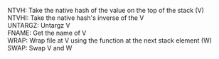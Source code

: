 NTVH: Take the native hash of the value on the top of the stack (V)\
NTVHI: Take the native hash's inverse of the V\
UNTARGZ: Untargz V\
FNAME: Get the name of V\
WRAP: Wrap file at V using the function at the next stack element (W)\
SWAP: Swap V and W
